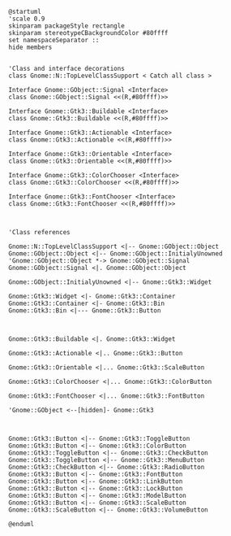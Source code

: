 ```plantuml
@startuml
'scale 0.9
skinparam packageStyle rectangle
skinparam stereotypeCBackgroundColor #80ffff
set namespaceSeparator ::
hide members


'Class and interface decorations
class Gnome::N::TopLevelClassSupport < Catch all class >

Interface Gnome::GObject::Signal <Interface>
class Gnome::GObject::Signal <<(R,#80ffff)>>

Interface Gnome::Gtk3::Buildable <Interface>
class Gnome::Gtk3::Buildable <<(R,#80ffff)>>

Interface Gnome::Gtk3::Actionable <Interface>
class Gnome::Gtk3::Actionable <<(R,#80ffff)>>

Interface Gnome::Gtk3::Orientable <Interface>
class Gnome::Gtk3::Orientable <<(R,#80ffff)>>

Interface Gnome::Gtk3::ColorChooser <Interface>
class Gnome::Gtk3::ColorChooser <<(R,#80ffff)>>

Interface Gnome::Gtk3::FontChooser <Interface>
class Gnome::Gtk3::FontChooser <<(R,#80ffff)>>



'Class references

Gnome::N::TopLevelClassSupport <|-- Gnome::GObject::Object
Gnome::GObject::Object <|-- Gnome::GObject::InitialyUnowned
'Gnome::GObject::Object *-> Gnome::GObject::Signal
Gnome::GObject::Signal <|. Gnome::GObject::Object

Gnome::GObject::InitialyUnowned <|-- Gnome::Gtk3::Widget

Gnome::Gtk3::Widget <|- Gnome::Gtk3::Container
Gnome::Gtk3::Container <|- Gnome::Gtk3::Bin
Gnome::Gtk3::Bin <|--- Gnome::Gtk3::Button



Gnome::Gtk3::Buildable <|. Gnome::Gtk3::Widget

Gnome::Gtk3::Actionable <|.. Gnome::Gtk3::Button

Gnome::Gtk3::Orientable <|... Gnome::Gtk3::ScaleButton

Gnome::Gtk3::ColorChooser <|... Gnome::Gtk3::ColorButton

Gnome::Gtk3::FontChooser <|... Gnome::Gtk3::FontButton

'Gnome::GObject <--[hidden]- Gnome::Gtk3



Gnome::Gtk3::Button <|-- Gnome::Gtk3::ToggleButton
Gnome::Gtk3::Button <|-- Gnome::Gtk3::ColorButton
Gnome::Gtk3::ToggleButton <|-- Gnome::Gtk3::CheckButton
Gnome::Gtk3::ToggleButton <|-- Gnome::Gtk3::MenuButton
Gnome::Gtk3::CheckButton <|-- Gnome::Gtk3::RadioButton
Gnome::Gtk3::Button <|-- Gnome::Gtk3::FontButton
Gnome::Gtk3::Button <|-- Gnome::Gtk3::LinkButton
Gnome::Gtk3::Button <|-- Gnome::Gtk3::LockButton
Gnome::Gtk3::Button <|-- Gnome::Gtk3::ModelButton
Gnome::Gtk3::Button <|-- Gnome::Gtk3::ScaleButton
Gnome::Gtk3::ScaleButton <|-- Gnome::Gtk3::VolumeButton

@enduml
```

<!--
│   │   │   │   ├── GtkButton                   ♥ Button
│   │   │   │   │   ├── GtkToggleButton         ToggleButton
│   │   │   │   │   │   ├── GtkCheckButton      ♥ CheckButton
│   │   │   │   │   │   │   ╰── GtkRadioButton  ♥ RadioButton
│   │   │   │   │   │   ╰── GtkMenuButton       MenuButton
│   │   │   │   │   ├── GtkColorButton          ColorButton
│   │   │   │   │   ├── GtkFontButton
│   │   │   │   │   ├── GtkLinkButton
│   │   │   │   │   ├── GtkLockButton
│   │   │   │   │   ├── GtkModelButton
│   │   │   │   │   ╰── GtkScaleButton
│   │   │   │   │       ╰── GtkVolumeButton

├── GtkBuildable                                      b
├── GtkActionable                                     ac
├── GtkOrientable                                     o
├── GtkColorChooser                                   cc
├── GtkFontChooser                                    foc
-->
